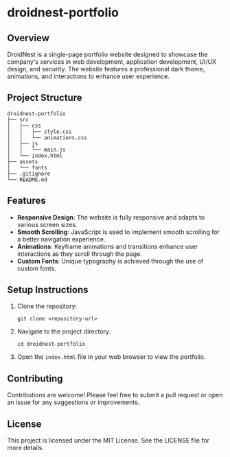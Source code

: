 # droidnest-portfolio

## Overview
DroidNest is a single-page portfolio website designed to showcase the company's services in web development, application development, UI/UX design, and security. The website features a professional dark theme, animations, and interactions to enhance user experience.

## Project Structure
```
droidnest-portfolio
├── src
│   ├── css
│   │   ├── style.css
│   │   └── animations.css
│   ├── js
│   │   └── main.js
│   └── index.html
├── assets
│   └── fonts
├── .gitignore
└── README.md
```

## Features
- **Responsive Design**: The website is fully responsive and adapts to various screen sizes.
- **Smooth Scrolling**: JavaScript is used to implement smooth scrolling for a better navigation experience.
- **Animations**: Keyframe animations and transitions enhance user interactions as they scroll through the page.
- **Custom Fonts**: Unique typography is achieved through the use of custom fonts.

## Setup Instructions
1. Clone the repository:
   ```
   git clone <repository-url>
   ```
2. Navigate to the project directory:
   ```
   cd droidnest-portfolio
   ```
3. Open the `index.html` file in your web browser to view the portfolio.

## Contributing
Contributions are welcome! Please feel free to submit a pull request or open an issue for any suggestions or improvements.

## License
This project is licensed under the MIT License. See the LICENSE file for more details.